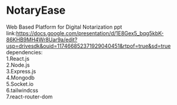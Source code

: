 # NotaryEase
Web Based Platform for Digital Notarization
ppt link:https://docs.google.com/presentation/d/1E8Gex5_bqg5kbK-86KHB9MH4Wr8Uar9a/edit?usp=drivesdk&ouid=117466852371929040451&rtpof=true&sd=true
<br/>
dependencies:
<br/>
1.React.js
<br/>
2.Node.js
<br/>
3.Express.js
<br/>
4.Mongodb
<br/>
5.Socket.io
<br/>
6.tailwindcss
<br/>
7.react-router-dom

